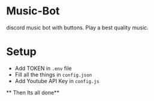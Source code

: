 # Music-Bot
discord music bot with buttons. Play a best quality music.


# Setup
- Add TOKEN in `.env` file
- Fill all the things in `config.json`
- Add Youtube API Key in `config.js`

** Then Its all done**
